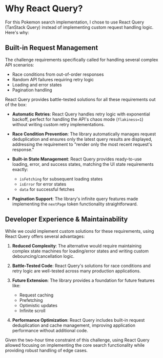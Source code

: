 # Why React Query?

For this Pokemon search implementation, I chose to use React Query (TanStack Query) instead of implementing custom request handling logic. Here's why:

## Built-in Request Management

The challenge requirements specifically called for handling several complex API scenarios:

- Race conditions from out-of-order responses
- Random API failures requiring retry logic
- Loading and error states
- Pagination handling

React Query provides battle-tested solutions for all these requirements out of the box:

- **Automatic Retries**: React Query handles retry logic with exponential backoff, perfect for handling the API's chaos mode (`flakiness=1`) without writing custom retry implementations.

- **Race Condition Prevention**: The library automatically manages request deduplication and ensures only the latest query results are displayed, addressing the requirement to "render only the most recent request's response."

- **Built-in State Management**: React Query provides ready-to-use loading, error, and success states, matching the UI state requirements exactly:

  - `isFetching` for subsequent loading states
  - `isError` for error states
  - `data` for successful fetches

- **Pagination Support**: The library's infinite query features made implementing the `nextPage` token functionality straightforward.

## Developer Experience & Maintainability

While we could implement custom solutions for these requirements, using React Query offers several advantages:

1. **Reduced Complexity**: The alternative would require maintaining complex state machines for loading/error states and writing custom debouncing/cancellation logic.

2. **Battle-Tested Code**: React Query's solutions for race conditions and retry logic are well-tested across many production applications.

3. **Future Extension**: The library provides a foundation for future features like:

   - Request caching
   - Prefetching
   - Optimistic updates
   - Infinite scroll

4. **Performance Optimization**: React Query includes built-in request deduplication and cache management, improving application performance without additional code.

Given the two-hour time constraint of this challenge, using React Query allowed focusing on implementing the core search functionality while providing robust handling of edge cases.
